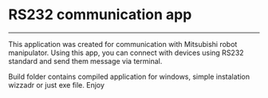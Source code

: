 # RS232 communication app
-----

This application was created for communication with Mitsubishi robot manipulator. Using this app, you can connect with devices using RS232 standard and send them message via terminal.

Build folder contains compiled application for windows, simple instalation wizzadr or just exe file.
Enjoy 
